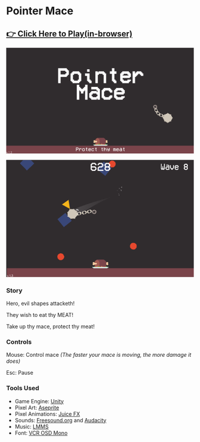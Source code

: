 # Pointer Mace
## [👉 Click Here to Play(in-browser)](https://fishwash.github.io/pointer-mace/)

![Title Image](imgs/pointermace1.PNG)

![Gameplay Image](imgs/pointermace2.PNG)

### Story

Hero, evil shapes attacketh! 

They wish to eat thy MEAT!

Take up thy mace, protect thy meat!

### Controls

Mouse: Control mace 
*(The faster your mace is moving, the more damage it does)*

Esc: Pause

### Tools Used

- Game Engine: [Unity](https://unity.com/)
- Pixel Art: [Aseprite](https://www.aseprite.org/)
- Pixel Animations: [Juice FX](https://codemanu.itch.io/juicefx)
- Sounds: [Freesound.org](https://freesound.org/) and [Audacity](https://www.audacityteam.org/)
- Music: [LMMS](https://lmms.io/)
- Font: [VCR OSD Mono](https://www.dafont.com/vcr-osd-mono.font)
